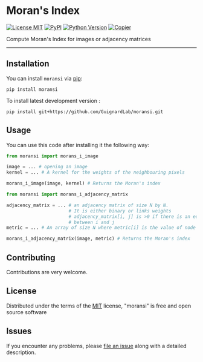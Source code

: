 # Moran's Index

[![License MIT](https://img.shields.io/github/license/GuignardLab/moransi?color=green)](https://github.com/GuignardLab/moransi/raw/main/LICENSE)
[![PyPI](https://img.shields.io/pypi/v/moransi.svg?color=green)](https://pypi.org/project/moransi)
[![Python Version](https://img.shields.io/pypi/pyversions/moransi.svg?color=green)](https://python.org)
[![Copier](https://img.shields.io/endpoint?url=https://raw.githubusercontent.com/copier-org/copier/master/img/badge/badge-grayscale-inverted-border-orange.json)](https://github.com/copier-org/copier)

Compute Moran's Index for images or adjacency matrices

----------------------------------

## Installation

You can install `moransi` via [pip]:

```shell
pip install moransi
```

To install latest development version :

```shell
pip install git+https://github.com/GuignardLab/moransi.git
```

## Usage

You can use this code after installing it the following way:

```python
from moransi import morans_i_image

image = ... # opening an image
kernel = ... # A kernel for the weights of the neighbouring pixels

morans_i_image(image, kernel) # Returns the Moran's index
```

```python
from moransi import morans_i_adjacency_matrix

adjacency_matrix = ... # an adjacency matrix of size N by N.
                       # It is either binary or links weights
                       # adjacency_matrix[i, j] is >0 if there is an edge
                       # between i and j
metric = ... # An array of size N where metric[i] is the value of node `i`

morans_i_adjacency_matrix(image, metric) # Returns the Moran's index
```

## Contributing

Contributions are very welcome.

## License

Distributed under the terms of the [MIT] license,
"moransi" is free and open source software

## Issues

If you encounter any problems, please [file an issue] along with a detailed description.

[MIT]: http://opensource.org/licenses/MIT
[BSD-3]: http://opensource.org/licenses/BSD-3-Clause
[GNU GPL v3.0]: http://www.gnu.org/licenses/gpl-3.0.txt
[GNU LGPL v3.0]: http://www.gnu.org/licenses/lgpl-3.0.txt
[Apache Software License 2.0]: http://www.apache.org/licenses/LICENSE-2.0
[Mozilla Public License 2.0]: https://www.mozilla.org/media/MPL/2.0/index.txt
[cookiecutter-napari-plugin]: https://github.com/napari/cookiecutter-napari-plugin
[pip]: https://pypi.org/project/pip/
[PyPI]: https://pypi.org/
[tox]: https://tox.readthedocs.io/en/latest/

[file an issue]: https://github.com/GuignardLab/moransi/issues

